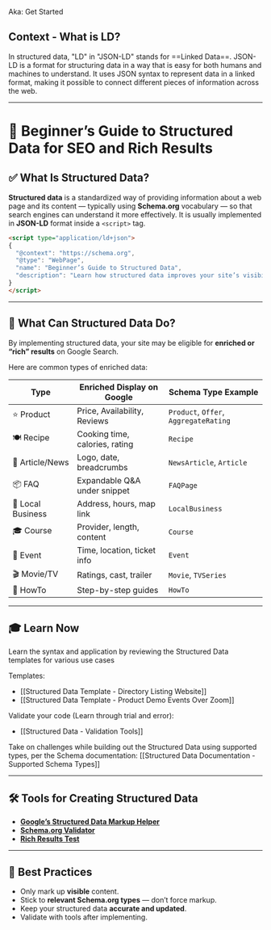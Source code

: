 Aka: Get Started

## Context - What is LD?
In structured data, "LD" in "JSON-LD" stands for ==Linked Data==. JSON-LD is a format for structuring data in a way that is easy for both humans and machines to understand. It uses JSON syntax to represent data in a linked format, making it possible to connect different pieces of information across the web.

---

# 🧠 Beginner’s Guide to Structured Data for SEO and Rich Results

## ✅ What Is Structured Data?

**Structured data** is a standardized way of providing information about a web page and its content — typically using **Schema.org** vocabulary — so that search engines can understand it more effectively. It is usually implemented in **JSON-LD** format inside a `<script>` tag.

```html
<script type="application/ld+json">
{
  "@context": "https://schema.org",
  "@type": "WebPage",
  "name": "Beginner’s Guide to Structured Data",
  "description": "Learn how structured data improves your site’s visibility with rich results."
}
</script>
```

---

## 🎯 What Can Structured Data Do?

By implementing structured data, your site may be eligible for **enriched or “rich” results** on Google Search.

Here are common types of enriched data:

| Type              | Enriched Display on Google     | Schema Type Example                   |
| ----------------- | ------------------------------ | ------------------------------------- |
| ⭐ Product         | Price, Availability, Reviews   | `Product`, `Offer`, `AggregateRating` |
| 🍽️ Recipe        | Cooking time, calories, rating | `Recipe`                              |
| 📰 Article/News   | Logo, date, breadcrumbs        | `NewsArticle`, `Article`              |
| 📦 FAQ            | Expandable Q&A under snippet   | `FAQPage`                             |
| 📍 Local Business | Address, hours, map link       | `LocalBusiness`                       |
| 🎓 Course         | Provider, length, content      | `Course`                              |
| 📅 Event          | Time, location, ticket info    | `Event`                               |
| 🎬 Movie/TV       | Ratings, cast, trailer         | `Movie`, `TVSeries`                   |
| 🧠 HowTo          | Step-by-step guides            | `HowTo`                               |

----

## 🎓 Learn Now

Learn the syntax and application by reviewing the Structured Data templates for various use cases

Templates:
- [[Structured Data Template - Directory Listing Website]]
- [[Structured Data Template - Product Demo Events Over Zoom]]

Validate your code (Learn through trial and error):
- [[Structured Data - Validation Tools]]

Take on challenges while building out the Structured Data using supported types, per the Schema documentation:
[[Structured Data Documentation - Supported Schema Types]]

---

## 🛠️ Tools for Creating Structured Data

- **[Google’s Structured Data Markup Helper](https://www.google.com/webmasters/markup-helper/)**
- **[Schema.org Validator](https://validator.schema.org/)**
- **[Rich Results Test](https://search.google.com/test/rich-results)**

---

## 📌 Best Practices

- Only mark up **visible** content.
- Stick to **relevant Schema.org types** — don’t force markup.
- Keep your structured data **accurate and updated**.
- Validate with tools after implementing.
